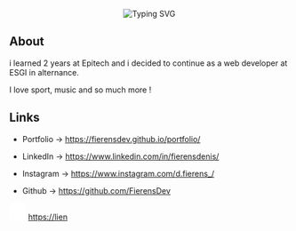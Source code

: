 <!-- <img align="center" src="deunsbar.png" alt="hexagone" width="100%" /> -->
<p align="center"><img src="https://readme-typing-svg.herokuapp.com?size=35&duration=4000&pause=1500&color=3A6FFF&center=true&vCenter=true&width=700&lines=Hello+There+!+%F0%9F%91%8B+I'm+Denis;Student+at+ESGI;Full+stack+developer" alt="Typing SVG" /></p>

## About

i learned 2 years at Epitech and i decided to continue as a web developer at ESGI in alternance.

I love sport, music and so much more ! 

## Links
* Portfolio -> https://fierensdev.github.io/portfolio/
* LinkedIn -> https://www.linkedin.com/in/fierensdenis/

* Instagram -> https://www.instagram.com/d.fierens_/

* Github -> https://github.com/FierensDev
<!-- - 📫 How to reach me: denis.fierens@epitech.eu -->
<!-- <img align="center" src="languagesAndTools.svg" alt="hexagone" width="100%" />
<img align="center" src="githubbottombar.svg" alt="hexagone" width="100%" /> -->


<img src="logoDF2.svg" alt="Mon emoji" width="30" height="30"> <a href="https://lien">https://lien</a>


